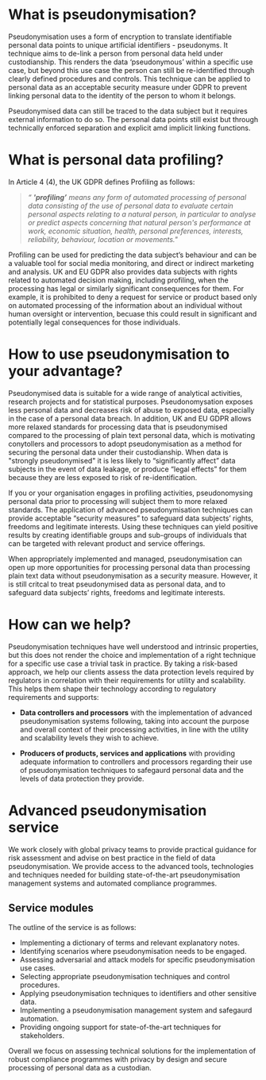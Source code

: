 # What is pseudonymisation?
Pseudonymisation uses a form of encryption to translate identifiable personal data points to unique artificial identifiers - pseudonyms. It technique aims to de-link a person from personal data held under custodianship. This renders the data ‘pseudonymous’ within a specific use case, but beyond this use case the person can still be re-identified through clearly defined procedures and controls. This technique can be applied to personal data as an acceptable security measure under GDPR to prevent linking personal data to the identity of the person to whom it belongs.

Pseudonymised data can still be traced to the data subject but it requires external information to do so. The personal data points still exist but through technically enforced separation and explicit amd implicit linking functions.

# What is personal data profiling?
In Article 4 (4), the UK GDPR defines Profiling as follows:
> _“ **'profiling’** means any form of automated processing of personal data consisting of the use of personal data to evaluate certain personal aspects relating to a natural person, in particular to analyse or predict aspects concerning that natural person's performance at work, economic situation, health, personal preferences, interests, reliability, behaviour, location or movements."_

Profiling can be used for predicting the data subject’s behaviour and can be a valuable tool for social media monitoring, and direct or indirect marketing and analysis. UK and EU GDPR also provides data subjects with rights related to automated decision making, including profiling, when the processing has legal or similarly significant consequences for them. For example, it is prohibited to deny a request for service or product based only on automated processing of the information about an individual without human oversight or intervention, becuase this could result in significant and potentially legal consequences for those individuals. 

# How to use pseudonymisation to your advantage?
Pseudonymised data is suitable for a wide range of analytical activities, research projects and for statistical purposes. Pseudonomysation exposes less personal data and decreases risk of abuse to exposed data, especially in the case of a personal data breach. In addition, UK and EU GDPR allows more relaxed standards for processing data that is pseudonymised compared to the processing of plain text personal data, which is motivating conytollers and processors to adopt pseudonymisation as a method for securing the personal data under their custodianship. When data is "strongly pseudonymised" it is less likely to “significantly affect” data subjects in the event of data leakage, or produce “legal effects” for them because they are less exposed to risk of re-identification.

If you or your organisation engages in profiling activities, pseudonomysing personal data prior to processing will subject them to more relaxed standards. The application of advanced pseudonymisation techniques can provide acceptable “security measures” to safeguard data subjects’ rights, freedoms and legitimate interests. Using these techniques can yield positive results by creating identifiable groups and sub-groups of individuals that can be targeted with relevant product and service offerings.

When appropriately implemented and managed, pseudonymisation can open up more opportunities for processing personal data than processing plain text data without pseudonymisation as a security measure. However, it is still critcal to treat pseudonymised data as personal data, and to safeguard data subjects’ rights, freedoms and legitimate interests.

# How can we help?
Pseudonymisation techniques have well understood and intrinsic properties, but this does not render the choice and implementation of a right technique for a specific use case a trivial task in practice. By taking a risk-based approach, we help our clients assess the data protection levels required by regulators in correlation with their requirements for utility and scalability. This helps them shape their technology according to regulatory requirements and supports:

* **Data controllers and processors** with the implementation of advanced pseudonymisation systems following, taking into account the purpose and overall context of their processing activities, in line with the utility and scalability levels they wish to achieve.

* **Producers of products, services and applications** with providing adequate information to controllers and processors regarding their use of pseudonymisation techniques to safegaurd personal data and the levels of data protection they provide.

# Advanced pseudonymisation service
We work closely with global privacy teams to provide practical guidance for risk assessment and advise on best practice in the field of data pseudonymisation. We provide access to the advanced tools, technologies and techniques needed for building state-of-the-art pseudonymisation management systems and automated compliance programmes.

## Service modules
The outline of the service is as follows:

- Implementing a dictionary of terms and relevant explanatory notes.
- Identifying scenarios where pseudonymisation needs to be engaged.
- Assessing adversarial and attack models for specific pseudonymisation use cases.
- Selecting appropriate pseudonymisation techniques and control procedures.
- Applying pseudonymisation techniques to identifiers and other sensitive data.
- Implementing a pseudonymisation management system and safegaurd automation.
- Providing ongoing support for state-of-the-art techniques for stakeholders.

Overall we focus on assessing technical solutions for the implementation of robust compliance programmes with privacy by design and secure processing of personal data as a custodian.
